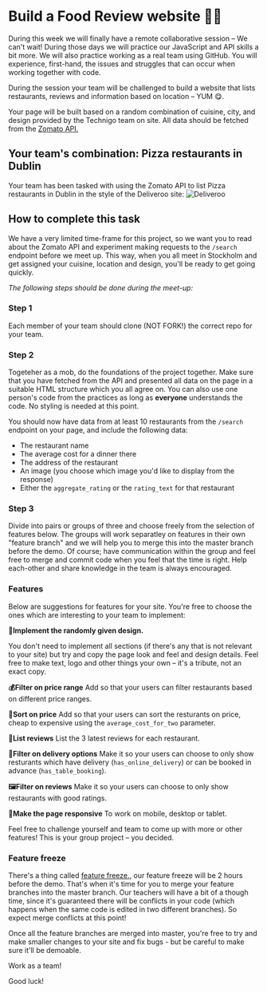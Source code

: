 # Build a Food Review website 🌮🥑

During this week we will finally have a remote collaborative session – We can't wait! During those days we will practice our JavaScript and API skills a bit more. We will also practice working as a real team using GitHub. You will experience, first-hand, the issues and struggles that can occur when working together with code. 

During the session your team will be challenged to build a website that lists restaurants, reviews and information based on location – YUM 😋. 

Your page will be built based on a random combination of cuisine, city, and design provided by the Technigo team on site. All data should be fetched from the [Zomato API.](https://developers.zomato.com/)  

## Your team's combination: Pizza restaurants in Dublin

Your team has been tasked with using the Zomato API to list Pizza restaurants in Dublin in the style of the Deliveroo site:
![Deliveroo](https://camo.githubusercontent.com/8cfee94a754c2dc45b5c2e85b24a3d9ccc727b60/68747470733a2f2f692e696d6775722e636f6d2f4748464a79316b2e706e67)

## How to complete this task

We have a very limited time-frame for this project, so we want you to read about the Zomato API and experiment making requests to the `/search` endpoint before we meet up. This way, when you all meet in Stockholm and get assigned your cuisine, location and design, you'll be ready to get going quickly. 

*The following steps should be done during the meet-up:* 

### Step 1

Each member of your team should clone (NOT FORK!) the correct repo for your team.

### Step 2

Togeteher as a mob, do the foundations of the project together. Make sure that you have fetched from the API and presented all data on the page in a suitable HTML structure which you all agree on. You can also use one person's code from the practices as long as **everyone** understands the code. No styling is needed at this point. 

You should now have data from at least 10 restaurants from the `/search` endpoint on your page, and include the following data: 

* The restaurant name
* The average cost for a dinner there
* The address of the restaurant
* An image (you choose which image you'd like to display from the response)
* Either the `aggregate_rating` or the `rating_text` for that restaurant

### Step 3 

Divide into pairs or groups of three and choose freely from the selection of features below. The groups will work separatley on features in their own "feature branch" and we will help you to merge this into the master branch before the demo. Of course; have communication within the group and feel free to merge and commit code when you feel that the time is right. Help each-other and share knowledge in the team is always encouraged. 

### Features

Below are suggestions for features for your site. You're free to choose the ones which are interesting to your team to implement: 

**🎨Implement the randomly given design.**

You don't need to implement all sections (if there's any that is not relevant to your site) but try and copy the page look and feel and design details. Feel free to make text, logo and other things your own – it's a tribute, not an exact copy.

**💰Filter on price range** 
Add so that your users can filter restaurants based on different price ranges. 

**🚀Sort on price** 
Add so that your users can sort the resturants on price, cheap to expensive using the `average_cost_for_two` parameter. 

**💬List reviews** 
List the 3 latest reviews for each restaurant. 

**💬Filter on delivery options** 
Make it so your users can choose to only show resturants which have delivery (`has_online_delivery`) or can be booked in advance (`has_table_booking`). 

**🖼Filter on reviews**
Make it so your users can choose to only show restaurants with good ratings.

**📱Make the page responsive**
To work on mobile, desktop or tablet. 

Feel free to challenge yourself and team to come up with more or other features! This is your group project – you decided. 

### Feature freeze 

There's a thing called [feature freeze.](https://en.wikipedia.org/wiki/Freeze_(software_engineering)), our feature freeze will be 2 hours before the demo. That's when it's time for you to merge your feature branches into the master branch. Our teachers will have a bit of a though time, since it's guaranteed there will be conflicts in your code (which happens when the same code is edited in two different branches). So expect merge conflicts at this point!

Once all the feature branches are merged into master, you're free to try and make smaller changes to your site and fix bugs - but be careful to make sure it'll be demoable. 

Work as a team!  

Good luck! 
